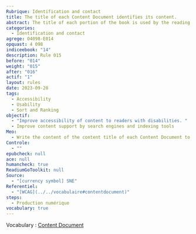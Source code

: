 ```yaml
---
Rubrique: Identification and contact
title: The title of each Content Document identifies its content.
abstract: The title of each portion of the book is used by the reading systems to indicate the progress and possibly exported with the annotations. Asset technologies can also be referenced and relied on to facilitate navigation and repeatability in the work
categories:
  - Identification and contact
agrege: O4098-E014
opquast: 4 098
indiceebook: "14"
description: Rule 015
before: "014"
weight: "015"
after: "016"
actif: "1"
layout: rules
date: 2023-09-28
tags:
  - Accessibility
  - Usability
  - Sort and Ranking
objectif:
  - "Improve accessibility of content to readers with disabilities. "
  - Improve content support by search engines and indexing tools
Meo:
  - Write the content of the content title of each Content Document to indicate the name of the site.
Controle:
  - ""
epubcheck: null
ace: null
humancheck: true
ReadiumGoToolkit: null
Source:
  - "[currency symbol] SNE"
Referentiel:
  - "[WCAG](../../vocabulaire#contentdocument)"
steps:
  - Production numérique
vocabulary: true
---
```


Vocabulary&nbsp;: [Content Document](../../vocabulaire#contentdocument)